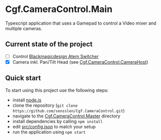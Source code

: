# Cgf.CameraControl.Main

Typescript application that uses a Gamepad to control a Video mixer and multiple cameras.

## Current state of the project

- [ ] Control [Blackmagicdesign Atem Switcher](https://www.blackmagicdesign.com/)
- [x] Camera inkl. Pan/Tilt Head (see [Cgf.CameraControl.CameraHost](../Cgf.CameraControl.CameraHost/Readme.md))

## Quick start

To start using this project use the following steps:

- install [node.js](https://nodejs.org/en/)
- clone the repository (`git clone https://github.com/sensslen/Cgf.CameraControl.git`)
- navigate to the [Cgf.CameraControl.Master](.) directory
- install dependencies by calling `npm install`
- edit [src/config.json](./src/config.json) to match your setup
- run the application using `npm start`
